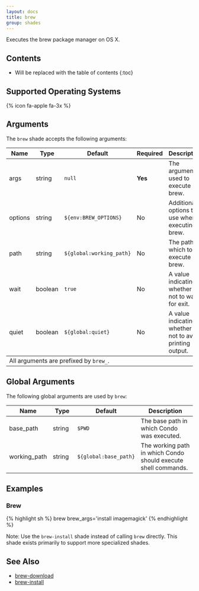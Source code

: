 ```yaml
---
layout: docs
title: brew
group: shades
---
```


Executes the brew package manager on OS X.

## Contents

* Will be replaced with the table of contents
{:toc}

## Supported Operating Systems

{% icon fa-apple fa-3x %}

## Arguments

The `brew` shade accepts the following arguments:

<div class="table-responsive">
    <table class="table table-bordered table-striped">
    <thead>
        <tr>
            <th style="width:100px;">Name</th>
            <th style="width:50px;">Type</th>
            <th style="width:50px;">Default</th>
            <th style="width:25px;">Required</th>
            <th>Description</th>
        </tr>
    </thead>
    <tbody>
        <tr>
            <td>args</td>
            <td>string</td>
            <td><code>null</code></td>
            <td><strong>Yes</strong></td>
            <td>The arguments used to execute brew.</td>
        </tr>
        <tr>
            <td>options</td>
            <td>string</td>
            <td><code>${env:BREW_OPTIONS}</code></td>
            <td>No</td>
            <td>Additional options to use when executing brew.</td>
        </tr>
        <tr>
            <td>path</td>
            <td>string</td>
            <td><code>${global:working_path}</code></td>
            <td>No</td>
            <td>The path in which to execute brew.</td>
        </tr>
        <tr>
            <td>wait</td>
            <td>boolean</td>
            <td><code>true</code></td>
            <td>No</td>
            <td>A value indicating whether or not to wait for exit.</td>
        </tr>
        <tr>
            <td>quiet</td>
            <td>boolean</td>
            <td><code>${global:quiet}</code></td>
            <td>No</td>
            <td>A value indicating whether or not to avoid printing output.</td>
        </tr>
    </tbody>
    <tfooter>
        <tr>
            <td colspan="5">All arguments are prefixed by <code>brew_</code>.</td>
        </tr>
    </tfooter>
    </table>
</div>

## Global Arguments

The following global arguments are used by `brew`:

<div class="table-responsive">
    <table class="table table-bordered table-striped">
    <thead>
        <tr>
            <th style="width:100px;">Name</th>
            <th style="width:50px;">Type</th>
            <th style="width:50px;">Default</th>
            <th>Description</th>
        </tr>
    </thead>
    <tbody>
        <tr>
            <td>base_path</td>
            <td>string</td>
            <td><code>$PWD</code></td>
            <td>The base path in which Condo was executed.</td>
        </tr>
        <tr>
            <td>working_path</td>
            <td>string</td>
            <td><code>${global:base_path}</code></td>
            <td>The working path in which Condo should execute shell commands.</td>
        </tr>
    </tbody>
    </table>
</div>

## Examples

### Brew

{% highlight sh %}
brew brew_args='install imagemagick'
{% endhighlight %}

Note: Use the `brew-install` shade instead of calling `brew` directly. This shade exists primarily to support more specialized shades.

## See Also

* [brew-download]({{site.baseurl}}/shades/brew-download)
* [brew-install]({{site.baseurl}}/shades/brew-install)